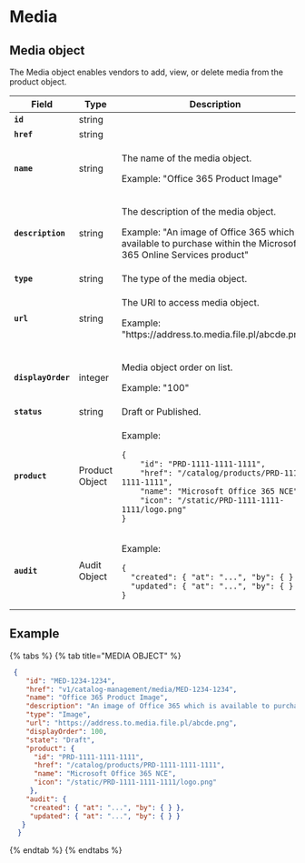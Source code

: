 # Media

## Media object

The Media object enables vendors to add, view, or delete media from the product object.

<table><thead><tr><th width="197">Field</th><th width="158">Type</th><th>Description</th></tr></thead><tbody><tr><td><strong><code>id</code></strong></td><td>string</td><td> </td></tr><tr><td><strong><code>href</code></strong></td><td>string</td><td> </td></tr><tr><td><strong><code>name</code></strong></td><td>string</td><td><p>The name of the media object. </p><p></p><p>Example: "Office 365 Product Image"</p></td></tr><tr><td><strong><code>description</code></strong></td><td>string</td><td><p>The description of the media object. </p><p></p><p>Example: "An image of Office 365 which is available to purchase within the Microsoft 365 Online Services product"</p></td></tr><tr><td><strong><code>type</code></strong></td><td>string</td><td>The type of the media object.</td></tr><tr><td><strong><code>url</code></strong></td><td>string</td><td><p>The URI to access media object. </p><p></p><p>Example: "https://address.to.media.file.pl/abcde.png"</p></td></tr><tr><td><strong><code>displayOrder</code></strong></td><td>integer</td><td><p>Media object order on list. </p><p></p><p>Example: "100"</p></td></tr><tr><td><strong><code>status</code></strong></td><td>string</td><td>Draft or Published.</td></tr><tr><td><strong><code>product</code></strong></td><td>Product Object</td><td><p>Example:</p><pre class="language-json" data-line-numbers><code class="lang-json">{
    "id": "PRD-1111-1111-1111",
    "href": "/catalog/products/PRD-1111-1111-1111",
    "name": "Microsoft Office 365 NCE",
    "icon": "/static/PRD-1111-1111-1111/logo.png"
}
</code></pre></td></tr><tr><td><strong><code>audit</code></strong></td><td>Audit Object</td><td><p>Example:</p><pre class="language-json" data-line-numbers><code class="lang-json">{
  "created": { "at": "...", "by": { } },
  "updated": { "at": "...", "by": { } }
}
</code></pre></td></tr></tbody></table>

## Example

{% tabs %}
{% tab title="MEDIA OBJECT" %}
```json
 {
    "id": "MED-1234-1234",
    "href": "v1/catalog-management/media/MED-1234-1234",
    "name": "Office 365 Product Image",
    "description": "An image of Office 365 which is available to purchase within the Microsoft 365 Online Services product",
    "type": "Image",
    "url": "https://address.to.media.file.pl/abcde.png",
    "displayOrder": 100,
    "state": "Draft",
    "product": {
      "id": "PRD-1111-1111-1111",
      "href": "/catalog/products/PRD-1111-1111-1111",
      "name": "Microsoft Office 365 NCE",
      "icon": "/static/PRD-1111-1111-1111/logo.png"
     },
    "audit": {
     "created": { "at": "...", "by": { } },
     "updated": { "at": "...", "by": { } }
   }
  }
```
{% endtab %}
{% endtabs %}
